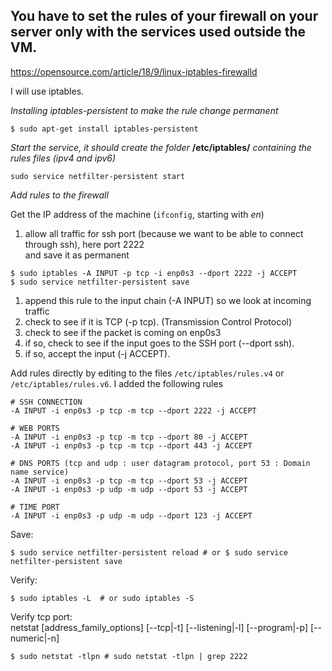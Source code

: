 ## You have to set the rules of your firewall on your server only with the services used outside the VM.
https://opensource.com/article/18/9/linux-iptables-firewalld <br>

I will use iptables.<br>

*Installing iptables-persistent to make the rule change permanent*
```
$ sudo apt-get install iptables-persistent
```

*Start the service, it should create the folder* **/etc/iptables/** *containing the rules files (ipv4 and ipv6)*
```
sudo service netfilter-persistent start
```

*Add rules to the firewall*

Get the IP address of the machine (```ifconfig```, starting with *en*)

1. allow all traffic for ssh port (because we want to be able to connect through ssh), here port 2222<br>
and save it as permanent
```
$ sudo iptables -A INPUT -p tcp -i enp0s3 --dport 2222 -j ACCEPT
$ sudo service netfilter-persistent save
```
1) append this rule to the input chain (-A INPUT) so we look at incoming traffic
2) check to see if it is TCP (-p tcp). (Transmission Control Protocol)
3) check to see if the packet is coming on enp0s3
4) if so, check to see if the input goes to the SSH port (--dport ssh).
5) if so, accept the input (-j ACCEPT).

Add rules directly by editing to the files ```/etc/iptables/rules.v4``` or ```/etc/iptables/rules.v6```. I added the following rules
```
# SSH CONNECTION
-A INPUT -i enp0s3 -p tcp -m tcp --dport 2222 -j ACCEPT

# WEB PORTS
-A INPUT -i enp0s3 -p tcp -m tcp --dport 80 -j ACCEPT
-A INPUT -i enp0s3 -p tcp -m tcp --dport 443 -j ACCEPT

# DNS PORTS (tcp and udp : user datagram protocol, port 53 : Domain name service)
-A INPUT -i enp0s3 -p tcp -m tcp --dport 53 -j ACCEPT
-A INPUT -i enp0s3 -p udp -m udp --dport 53 -j ACCEPT

# TIME PORT
-A INPUT -i enp0s3 -p udp -m udp --dport 123 -j ACCEPT
```
Save:
```
$ sudo service netfilter-persistent reload # or $ sudo service netfilter-persistent save
```
Verify:
```
$ sudo iptables -L  # or sudo iptables -S
```
Verify tcp port:<br>
netstat [address_family_options] [--tcp|-t] [--listening|-l] [--program|-p] [--numeric|-n] 
```
$ sudo netstat -tlpn # sudo netstat -tlpn | grep 2222
```
